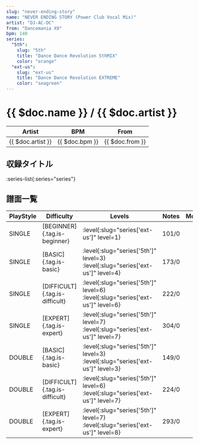 ```yaml
---
slug: "never-ending-story"
name: "NEVER ENDING STORY (Power Club Vocal Mix)"
artist: "DJ-AC-DC"
from: "Dancemania X9"
bpm: 140
series:
  "5th":
    slug: "5th"
    title: "Dance Dance Revolution 5thMIX"
    color: "orange"
  "ext-us":
    slug: "ext-us"
    title: "Dance Dance Revolution EXTREME"
    color: "seagreen"
---
```


# {{ $doc.name }} / {{ $doc.artist }}

|Artist|BPM|From|
|------|---|----|
|{{ $doc.artist }}|{{ $doc.bpm }}|{{ $doc.from }}|

## 収録タイトル

:series-list{:series="series"}

## 譜面一覧

|PlayStyle|Difficulty|Levels|Notes|Movie|
|---------|----------|------|-----|-----|
|SINGLE|[BEGINNER]{.tag.is-beginner}|:level{:slug="series['ext-us']" level=1}|101/0||
|SINGLE|[BASIC]{.tag.is-basic}|:level{:slug="series['5th']" level=3} :level{:slug="series['ext-us']" level=4}|173/0||
|SINGLE|[DIFFICULT]{.tag.is-difficult}|:level{:slug="series['5th']" level=6} :level{:slug="series['ext-us']" level=6}|222/0||
|SINGLE|[EXPERT]{.tag.is-expert}|:level{:slug="series['5th']" level=7} :level{:slug="series['ext-us']" level=7}|304/0||
|DOUBLE|[BASIC]{.tag.is-basic}|:level{:slug="series['5th']" level=3} :level{:slug="series['ext-us']" level=3}|149/0||
|DOUBLE|[DIFFICULT]{.tag.is-difficult}|:level{:slug="series['5th']" level=6} :level{:slug="series['ext-us']" level=7}|224/0||
|DOUBLE|[EXPERT]{.tag.is-expert}|:level{:slug="series['5th']" level=7} :level{:slug="series['ext-us']" level=8}|293/0||
